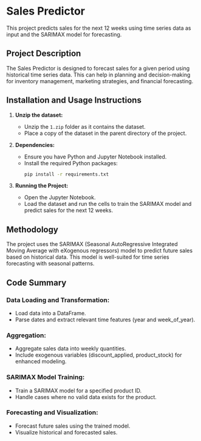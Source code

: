 # Sales Predictor

This project predicts sales for the next 12 weeks using time series data as input and the SARIMAX model for forecasting.

## Project Description

The Sales Predictor is designed to forecast sales for a given period using historical time series data. This can help in planning and decision-making for inventory management, marketing strategies, and financial forecasting.

## Installation and Usage Instructions

1. **Unzip the dataset:**
   - Unzip the `1.zip` folder as it contains the dataset.
   - Place a copy of the dataset in the parent directory of the project.

2. **Dependencies:**
   - Ensure you have Python and Jupyter Notebook installed.
   - Install the required Python packages:
     ```sh
     pip install -r requirements.txt
     ```

3. **Running the Project:**
   - Open the Jupyter Notebook.
   - Load the dataset and run the cells to train the SARIMAX model and predict sales for the next 12 weeks.

## Methodology

The project uses the SARIMAX (Seasonal AutoRegressive Integrated Moving Average with eXogenous regressors) model to predict future sales based on historical data. This model is well-suited for time series forecasting with seasonal patterns.

## Code Summary

### Data Loading and Transformation:

- Load data into a DataFrame.
- Parse dates and extract relevant time features (year and week_of_year).

### Aggregation:

- Aggregate sales data into weekly quantities.
- Include exogenous variables (discount_applied, product_stock) for enhanced modeling.

### SARIMAX Model Training:

- Train a SARIMAX model for a specified product ID.
- Handle cases where no valid data exists for the product.

### Forecasting and Visualization:

- Forecast future sales using the trained model.
- Visualize historical and forecasted sales.
